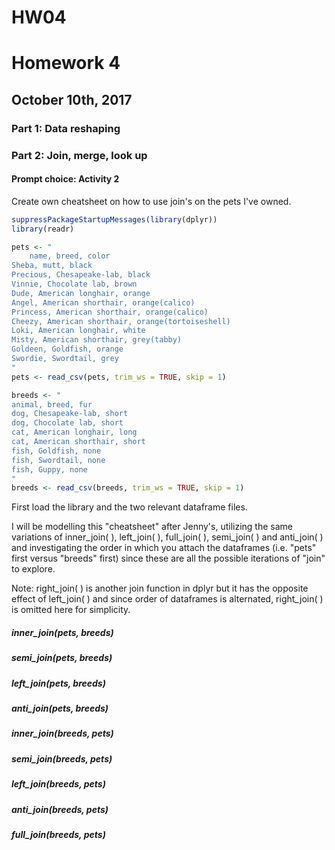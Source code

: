 HW04
================

Homework 4
==========

October 10th, 2017
------------------

### Part 1: Data reshaping

### Part 2: Join, merge, look up

#### Prompt choice: Activity 2

Create own cheatsheet on how to use join's on the pets I've owned.

``` r
suppressPackageStartupMessages(library(dplyr))
library(readr)

pets <- "
    name, breed, color
Sheba, mutt, black
Precious, Chesapeake-lab, black
Vinnie, Chocolate lab, brown
Dude, American longhair, orange
Angel, American shorthair, orange(calico)
Princess, American shorthair, orange(calico)
Cheezy, American shorthair, orange(tortoiseshell)
Loki, American longhair, white
Misty, American shorthair, grey(tabby)
Goldeen, Goldfish, orange
Swordie, Swordtail, grey
"
pets <- read_csv(pets, trim_ws = TRUE, skip = 1)

breeds <- "
animal, breed, fur
dog, Chesapeake-lab, short
dog, Chocolate lab, short
cat, American longhair, long
cat, American shorthair, short
fish, Goldfish, none
fish, Swordtail, none
fish, Guppy, none
"
breeds <- read_csv(breeds, trim_ws = TRUE, skip = 1)
```

First load the library and the two relevant dataframe files.

I will be modelling this "cheatsheet" after Jenny's, utilizing the same variations of inner\_join( ), left\_join( ), full\_join( ), semi\_join( ) and anti\_join( ) and investigating the order in which you attach the dataframes (i.e. "pets" first versus "breeds" first) since these are all the possible iterations of "join" to explore.

Note: right\_join( ) is another join function in dplyr but it has the opposite effect of left\_join( ) and since order of dataframes is alternated, right\_join( ) is omitted here for simplicity.

##### inner\_join(pets, breeds)

##### semi\_join(pets, breeds)

##### left\_join(pets, breeds)

##### anti\_join(pets, breeds)

##### inner\_join(breeds, pets)

##### semi\_join(breeds, pets)

##### left\_join(breeds, pets)

##### anti\_join(breeds, pets)

##### full\_join(breeds, pets)
